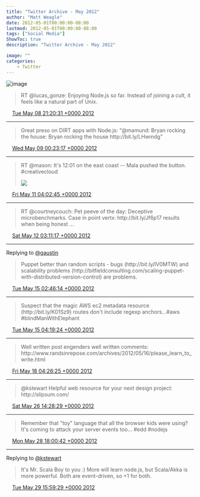 ```yaml
---
title: "Twitter Archive - May 2012"
author: "Matt Weagle"
date: 2012-05-01T00:00:00-08:00
lastmod: 2012-05-01T00:00:00-08:00
tags: ["Social Media"]
ShowToc: true
description: "Twitter Archive - May 2012"

image: ""
categories: 
    - Twitter
---
```

![image](/sadtwitterbird3.jpg)

> RT @lucas\_gonze: Enjoying Node\.js so far\. Instead of joining a cult, it feels like a natural part of Unix\.

<img src="./media/tweet.ico" width="12" /> [Tue May 08 21:20:31 +0000 2012](https://twitter.com/mweagle/status/199972069902008323)

----

> Great preso on DIRT apps with Node\.js: “@mamund: Bryan rocking the house: Bryan rocking the house http://bit\.ly/LHwmdg”

<img src="./media/tweet.ico" width="12" /> [Wed May 09 00:23:17 +0000 2012](https://twitter.com/mweagle/status/200018062861279232)

----

> RT @mason: It's 12:01 on the east coast \-\- Mala pushed the button\. \#creativecloud
>
> ![](/twitter/archive/media/200798072341671936-AslggfACMAE-dhR.jpg)

<img src="./media/tweet.ico" width="12" /> [Fri May 11 04:02:45 +0000 2012](https://twitter.com/mweagle/status/200798072341671936)

----

> RT @courtneycouch: Pet peeve of the day: Deceptive microbenchmarks\. Case in point vertx:  http://bit\.ly/Jf6p17 results when being honest \.\.\.

<img src="./media/tweet.ico" width="12" /> [Sat May 12 03:11:17 +0000 2012](https://twitter.com/mweagle/status/201147508758548480)

----

Replying to [@gaustin](https://twitter.com/gaustin/status/202213765264052224)

> Puppet better than random scripts \- bugs \(http://bit\.ly/IV0MTW\) and scalability problems \(http://bitfieldconsulting\.com/scaling\-puppet\-with\-distributed\-version\-control\) are problems\.

<img src="./media/tweet.ico" width="12" /> [Tue May 15 02:46:14 +0000 2012](https://twitter.com/mweagle/status/202228364931645440)

----

> Suspect that the magic AWS ec2 metadata resource \(http://bit\.ly/K01Sz9\) routes don't include regexp anchors…\#aws \#blindManWithElephant

<img src="./media/tweet.ico" width="12" /> [Tue May 15 04:19:24 +0000 2012](https://twitter.com/mweagle/status/202251812126982144)

----

> Well written post engenders well written comments: http://www\.randsinrepose\.com/archives/2012/05/16/please\_learn\_to\_write\.html

<img src="./media/tweet.ico" width="12" /> [Fri May 18 04:26:25 +0000 2012](https://twitter.com/mweagle/status/203340743023144960)

----

> @kstewart Helpful web resource for your next design project: http://slipsum\.com/

<img src="./media/tweet.ico" width="12" /> [Sat May 26 14:28:29 +0000 2012](https://twitter.com/mweagle/status/206391359102394368)

----

> Remember that "toy" language that all the browser kids were using?  It's coming to attack your server events too… \#edd \#nodejs

<img src="./media/tweet.ico" width="12" /> [Mon May 28 18:00:42 +0000 2012](https://twitter.com/mweagle/status/207169542072451072)

----

Replying to [@kstewart](https://twitter.com/kstewart/status/207178499365150721)

> It's Mr\. Scala Boy to you :\)  More will learn node\.js, but Scala/Akka is more powerful\.  Both are event\-driven, so \+1 for both\.

<img src="./media/tweet.ico" width="12" /> [Tue May 29 15:59:29 +0000 2012](https://twitter.com/mweagle/status/207501425331290114)